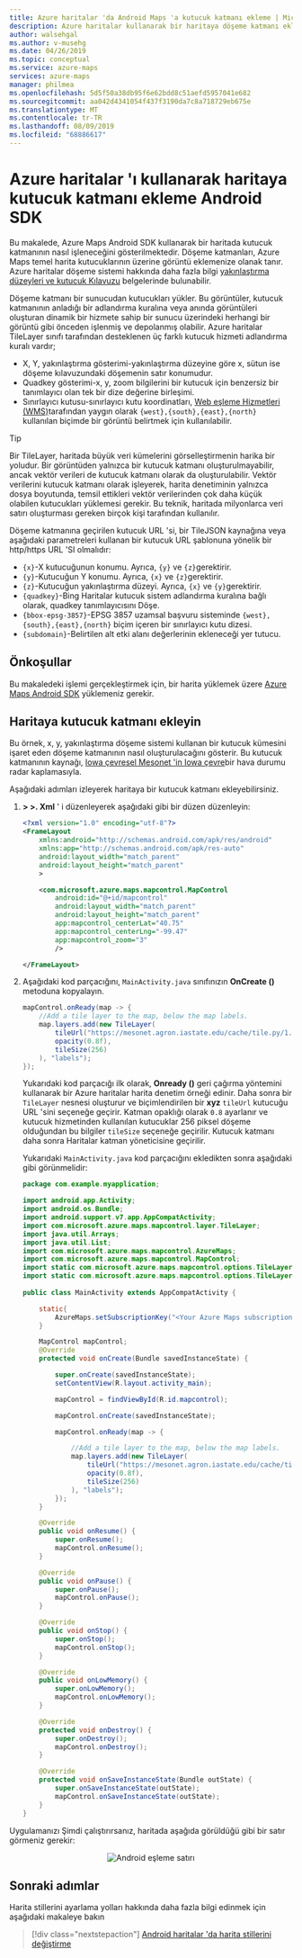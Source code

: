 ```yaml
---
title: Azure haritalar 'da Android Maps 'a kutucuk katmanı ekleme | Microsoft Docs
description: Azure haritalar kullanarak bir haritaya döşeme katmanı ekleme Android SDK
author: walsehgal
ms.author: v-musehg
ms.date: 04/26/2019
ms.topic: conceptual
ms.service: azure-maps
services: azure-maps
manager: philmea
ms.openlocfilehash: 5d5f50a38db95f6e62bdd8c51aefd5957041e682
ms.sourcegitcommit: aa042d4341054f437f3190da7c8a718729eb675e
ms.translationtype: MT
ms.contentlocale: tr-TR
ms.lasthandoff: 08/09/2019
ms.locfileid: "68886617"
---
```

# <a name="add-a-tile-layer-to-a-map-using-the-azure-maps-android-sdk"></a>Azure haritalar 'ı kullanarak haritaya kutucuk katmanı ekleme Android SDK

Bu makalede, Azure Maps Android SDK kullanarak bir haritada kutucuk katmanının nasıl işleneceğini gösterilmektedir. Döşeme katmanları, Azure Maps temel harita kutucuklarının üzerine görüntü eklemenize olanak tanır. Azure haritalar döşeme sistemi hakkında daha fazla bilgi [yakınlaştırma düzeyleri ve kutucuk Kılavuzu](zoom-levels-and-tile-grid.md) belgelerinde bulunabilir.

Döşeme katmanı bir sunucudan kutucukları yükler. Bu görüntüler, kutucuk katmanının anladığı bir adlandırma kuralına veya anında görüntüleri oluşturan dinamik bir hizmete sahip bir sunucu üzerindeki herhangi bir görüntü gibi önceden işlenmiş ve depolanmış olabilir. Azure haritalar TileLayer sınıfı tarafından desteklenen üç farklı kutucuk hizmeti adlandırma kuralı vardır; 

* X, Y, yakınlaştırma gösterimi-yakınlaştırma düzeyine göre x, sütun ise döşeme kılavuzundaki döşemenin satır konumudur.
* Quadkey gösterimi-x, y, zoom bilgilerini bir kutucuk için benzersiz bir tanımlayıcı olan tek bir dize değerine birleşimi.
* Sınırlayıcı kutusu-sınırlayıcı kutu koordinatları, [Web eşleme Hizmetleri (WMS)](https://www.opengeospatial.org/standards/wms)tarafından yaygın olarak `{west},{south},{east},{north}` kullanılan biçimde bir görüntü belirtmek için kullanılabilir.

> [!TIP]
> Bir TileLayer, haritada büyük veri kümelerini görselleştirmenin harika bir yoludur. Bir görüntüden yalnızca bir kutucuk katmanı oluşturulmayabilir, ancak vektör verileri de kutucuk katmanı olarak da oluşturulabilir. Vektör verilerini kutucuk katmanı olarak işleyerek, harita denetiminin yalnızca dosya boyutunda, temsil ettikleri vektör verilerinden çok daha küçük olabilen kutucukları yüklemesi gerekir. Bu teknik, haritada milyonlarca veri satırı oluşturması gereken birçok kişi tarafından kullanılır.

Döşeme katmanına geçirilen kutucuk URL 'si, bir TileJSON kaynağına veya aşağıdaki parametreleri kullanan bir kutucuk URL şablonuna yönelik bir http/https URL 'SI olmalıdır: 

* `{x}`-X kutucuğunun konumu. Ayrıca, `{y}` ve `{z}`gerektirir.
* `{y}`-Kutucuğun Y konumu. Ayrıca, `{x}` ve `{z}`gerektirir.
* `{z}`-Kutucuğun yakınlaştırma düzeyi. Ayrıca, `{x}` ve `{y}`gerektirir.
* `{quadkey}`-Bing Haritalar kutucuk sistem adlandırma kuralına bağlı olarak, quadkey tanımlayıcısını Döşe.
* `{bbox-epsg-3857}`-EPSG 3857 uzamsal başvuru sisteminde `{west},{south},{east},{north}` biçim içeren bir sınırlayıcı kutu dizesi.
* `{subdomain}`-Belirtilen alt etki alanı değerlerinin ekleneceği yer tutucu.

## <a name="prerequisites"></a>Önkoşullar

Bu makaledeki işlemi gerçekleştirmek için, bir harita yüklemek üzere [Azure Maps Android SDK](https://docs.microsoft.com/azure/azure-maps/how-to-use-android-map-control-library) yüklemeniz gerekir.


## <a name="add-a-tile-layer-to-the-map"></a>Haritaya kutucuk katmanı ekleyin

 Bu örnek, x, y, yakınlaştırma döşeme sistemi kullanan bir kutucuk kümesini işaret eden döşeme katmanının nasıl oluşturulacağını gösterir. Bu kutucuk katmanının kaynağı, [Iowa çevresel Mesonet 'in Iowa çevre](https://mesonet.agron.iastate.edu/ogc/)bir hava durumu radar kaplamasıyla. 

Aşağıdaki adımları izleyerek haritaya bir kutucuk katmanı ekleyebilirsiniz.

1. **> >. Xml** ' i düzenleyerek aşağıdaki gibi bir düzen düzenleyin:

    ```XML
    <?xml version="1.0" encoding="utf-8"?>
    <FrameLayout
        xmlns:android="http://schemas.android.com/apk/res/android"
        xmlns:app="http://schemas.android.com/apk/res-auto"
        android:layout_width="match_parent"
        android:layout_height="match_parent"
        >
    
        <com.microsoft.azure.maps.mapcontrol.MapControl
            android:id="@+id/mapcontrol"
            android:layout_width="match_parent"
            android:layout_height="match_parent"
            app:mapcontrol_centerLat="40.75"
            app:mapcontrol_centerLng="-99.47"
            app:mapcontrol_zoom="3"
            />
    
    </FrameLayout>
    ```

2. Aşağıdaki kod parçacığını, `MainActivity.java` sınıfınızın **OnCreate ()** metoduna kopyalayın.

    ```Java
    mapControl.onReady(map -> {
        //Add a tile layer to the map, below the map labels.
        map.layers.add(new TileLayer(
            tileUrl("https://mesonet.agron.iastate.edu/cache/tile.py/1.0.0/nexrad-n0q-900913/{z}/{x}/{y}.png"),
            opacity(0.8f),
            tileSize(256)
        ), "labels");
    });
    ```
    
    Yukarıdaki kod parçacığı ilk olarak, **Onready ()** geri çağırma yöntemini kullanarak bir Azure haritalar harita denetim örneği edinir. Daha sonra bir `TileLayer` nesnesi oluşturur ve biçimlendirilen bir **xyz** `tileUrl` kutucuğu URL 'sini seçeneğe geçirir. Katman opaklığı olarak `0.8` ayarlanır ve kutucuk hizmetinden kullanılan kutucuklar 256 piksel döşeme olduğundan bu bilgiler `tileSize` seçeneğe geçirilir. Kutucuk katmanı daha sonra Haritalar katman yöneticisine geçirilir.

    Yukarıdaki `MainActivity.java` kod parçacığını ekledikten sonra aşağıdaki gibi görünmelidir:
    
    ```Java
    package com.example.myapplication;

    import android.app.Activity;
    import android.os.Bundle;
    import android.support.v7.app.AppCompatActivity;
    import com.microsoft.azure.maps.mapcontrol.layer.TileLayer;
    import java.util.Arrays;
    import java.util.List;
    import com.microsoft.azure.maps.mapcontrol.AzureMaps;
    import com.microsoft.azure.maps.mapcontrol.MapControl;
    import static com.microsoft.azure.maps.mapcontrol.options.TileLayerOptions.tileSize;
    import static com.microsoft.azure.maps.mapcontrol.options.TileLayerOptions.tileUrl;
        
    public class MainActivity extends AppCompatActivity {
    
        static{
            AzureMaps.setSubscriptionKey("<Your Azure Maps subscription key>");
        }
    
        MapControl mapControl;
        @Override
        protected void onCreate(Bundle savedInstanceState) {
    
            super.onCreate(savedInstanceState);
            setContentView(R.layout.activity_main);
    
            mapControl = findViewById(R.id.mapcontrol);
    
            mapControl.onCreate(savedInstanceState);
    
            mapControl.onReady(map -> {

                //Add a tile layer to the map, below the map labels.
                map.layers.add(new TileLayer(
                    tileUrl("https://mesonet.agron.iastate.edu/cache/tile.py/1.0.0/nexrad-n0q-900913/{z}/{x}/{y}.png"),
                    opacity(0.8f),
                    tileSize(256)
                ), "labels");
            });    
        }
    
        @Override
        public void onResume() {
            super.onResume();
            mapControl.onResume();
        }
    
        @Override
        public void onPause() {
            super.onPause();
            mapControl.onPause();
        }
    
        @Override
        public void onStop() {
            super.onStop();
            mapControl.onStop();
        }
    
        @Override
        public void onLowMemory() {
            super.onLowMemory();
            mapControl.onLowMemory();
        }
    
        @Override
        protected void onDestroy() {
            super.onDestroy();
            mapControl.onDestroy();
        }
    
        @Override
        protected void onSaveInstanceState(Bundle outState) {
            super.onSaveInstanceState(outState);
            mapControl.onSaveInstanceState(outState);
        }    
    }
    ```

Uygulamanızı Şimdi çalıştırırsanız, haritada aşağıda görüldüğü gibi bir satır görmeniz gerekir:

<center>

![Android eşleme satırı](./media/how-to-add-tile-layer-android-map/xyz-tile-layer-android.png)</center>

## <a name="next-steps"></a>Sonraki adımlar

Harita stillerini ayarlama yolları hakkında daha fazla bilgi edinmek için aşağıdaki makaleye bakın

> [!div class="nextstepaction"]
> [Android haritalar 'da harita stillerini değiştirme](https://docs.microsoft.com/azure/azure-maps/set-android-map-styles)